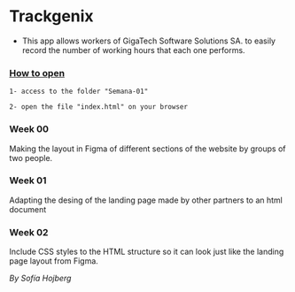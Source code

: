 # Trackgenix
- This app allows workers of GigaTech Software Solutions SA. to easily record the number of working hours that each one performs.

### <ins>How to open</ins>
  ```
  1- access to the folder "Semana-01"

  2- open the file "index.html" on your browser
 ```
### Week 00
Making the layout in Figma of different sections of the website by groups of two people.
### Week 01
Adapting the desing of the landing page made by other partners to an html document
### Week 02
Include CSS styles to the HTML structure so it can look just like the landing page layout from Figma.


_By Sofía Hojberg_
